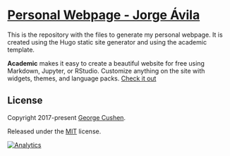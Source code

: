 # [Personal Webpage - Jorge Ávila](https://jorgeavilag.github.io/)

This is the repository with the files to generate my personal webpage. It is created using the Hugo static site generator and using the academic template.

**Academic** makes it easy to create a beautiful website for free using Markdown, Jupyter, or RStudio. Customize anything on the site with widgets, themes, and language packs. [Check it out](https://academic-demo.netlify.com/) 


## License

Copyright 2017-present [George Cushen](https://georgecushen.com).

Released under the [MIT](https://github.com/sourcethemes/academic-kickstart/blob/master/LICENSE.md) license.

[![Analytics](https://ga-beacon.appspot.com/UA-78646709-2/academic-kickstart/readme?pixel)](https://github.com/igrigorik/ga-beacon)
